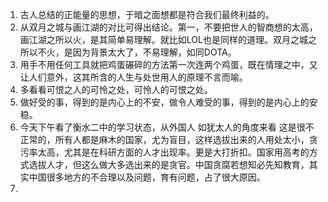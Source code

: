 1. 古人总结的正能量的思想，于暗之面想都是符合我们最终利益的。
2. 从双月之城与画江湖的对比可得出结论。第一，不要把世人的智商想的太高，画江湖之所以火，是其简单易理解。就比如LOL也是同样的道理。双月之城之所以不火，是因为背景太大了，不易理解，如同DOTA。
3. 用手不用任何工具就把鸡蛋碾碎的方法第一次连两个鸡蛋，既在情理之中，又让人们意外，这其所含的人生与处世用人的原理不言而喻。
4. 多看看可恨之人的可怜之处，可怜人的可恨之处。
5. 做好受的事，得到的是内心上的不安，做令人难受的事，得到的是内心上的安稳。
6. 今天下午看了衡水二中的学习状态，从外国人 如犹太人的角度来看 这是很不正常的，所有人都是麻木的国家，尤为盲目，这样选拔出来的人用处太小，贪污率太高，尤其是在科研方面的人才出现率。更是大打折扣。国家用高考的方式选拔人才，但这么做大多选出来的是贪官。中国贪腐若想知必先知教育，其实中国很多地方的不合理以及问题，育有问题，占了很大原因。
7. 